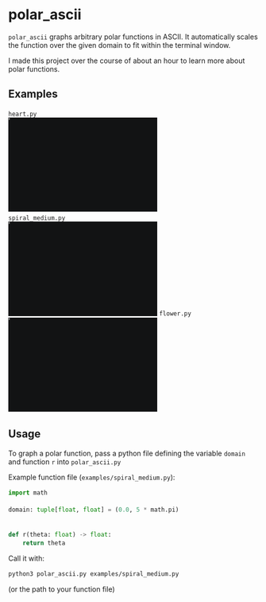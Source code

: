 # polar_ascii

`polar_ascii` graphs arbitrary polar functions in ASCII. It automatically scales the function over the given domain to fit within the terminal window.

I made this project over the course of about an hour to learn more about polar functions.


## Examples
`heart.py`
<br>
<img alt="Heart Example" src="demos/heart.gif" width="300px">
<br>
`spiral_medium.py`
<br>
<img alt="Spiral Medium Example" src="demos/spiral_medium.gif" width="300px">
`flower.py`
<img alt="Flower Example" src="demos/flower.gif" width="300px">

## Usage

To graph a polar function, pass a python file defining the variable `domain` and function `r` into `polar_ascii.py`

Example function file (`examples/spiral_medium.py`):
```python
import math

domain: tuple[float, float] = (0.0, 5 * math.pi)


def r(theta: float) -> float:
    return theta
```

Call it with:
```zsh
python3 polar_ascii.py examples/spiral_medium.py
```
(or the path to your function file)
